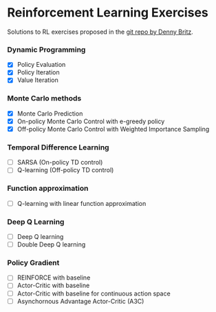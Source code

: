 # Reinforcement Learning Exercises

Solutions to RL exercises proposed in the [git repo by Denny Britz](https://github.com/dennybritz/reinforcement-learning).

### Dynamic Programming
- [x] Policy Evaluation
- [x] Policy Iteration
- [x] Value Iteration

### Monte Carlo methods
- [x] Monte Carlo Prediction
- [x] On-policy Monte Carlo Control with e-greedy policy
- [x] Off-policy Monte Carlo Control with Weighted Importance Sampling

### Temporal Difference Learning
- [ ] SARSA (On-policy TD control)
- [ ] Q-learning (Off-policy TD control)

### Function approximation
- [ ] Q-learning with linear function approximation

### Deep Q Learning
- [ ] Deep Q learning
- [ ] Double Deep Q learning

### Policy Gradient
- [ ] REINFORCE with baseline
- [ ] Actor-Critic with baseline
- [ ] Actor-Critic with baseline for continuous action space
- [ ] Asynchornous Advantage Actor-Critic (A3C)
